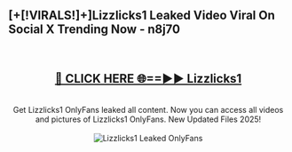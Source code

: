<h2>[+[!VIRALS!]+]Lizzlicks1 Leaked Video Viral On Social X Trending Now - n8j70</h2>
<br>
<div align="center">
<h2><a href="https://libra.edu.pl?Lizzlicks1" rel="nofollow">🔴 CLICK HERE 🌐==►► Lizzlicks1</a></h2>
<br>
Get Lizzlicks1 OnlyFans leaked all content. Now you can access all videos and pictures of Lizzlicks1 OnlyFans. New Updated Files 2025!
<br>
<br>
<a href="https://libra.edu.pl?Lizzlicks1" rel="nofollow" data-target="animated-image.originalLink"><img src="https://i.ibb.co.com/WyWwxjT/player-gif2.gif" alt="Lizzlicks1 Leaked OnlyFans" style="max-width: 100%; display: inline-block;" data-target="animated-image.originalImage"></a>
</div>
<br>